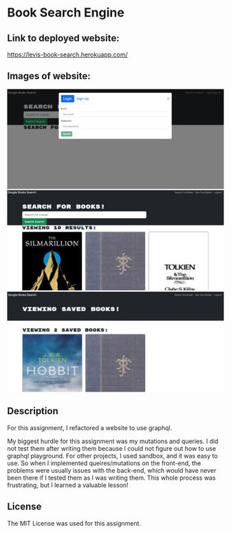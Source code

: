 # Book Search Engine

## Link to deployed website:

https://levis-book-search.herokuapp.com/

## Images of website:

![Image 1 of website](./readme-img/booksearch1.png)
![Image 2 of website](./readme-img/booksearch2.png)
![Image 3 of website](./readme-img/booksearch3.png)

## Description

For this assignment, I refactored a website to use graphql. 

My biggest hurdle for this assignment was my mutations and queries. I did not test them after writing them because I could not figure out how to use graphql playground. For other projects, I used sandbox, and it was easy to use. So when I implemented queires/mutations on the front-end, the problems were usually issues with the back-end, which would have never been there if I tested them as I was writing them. This whole process was frustrating, but I learned a valuable lesson!

## License

The MIT License was used for this assignment.